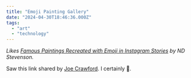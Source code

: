 ```yaml
---
title: "Emoji Painting Gallery"
date: "2024-04-30T18:46:36.000Z"
tags: 
  - "art"
  - "technology"
---
```


_Likes [Famous Paintings Recreated with Emoji in Instagram Stories](https://www.imfineimfine.com/p/bonus-emoji-painting-gallery) by ND Stevenson._

Saw this link shared by [Joe Crawford](https://artlung.com). I certainly 🤣.
